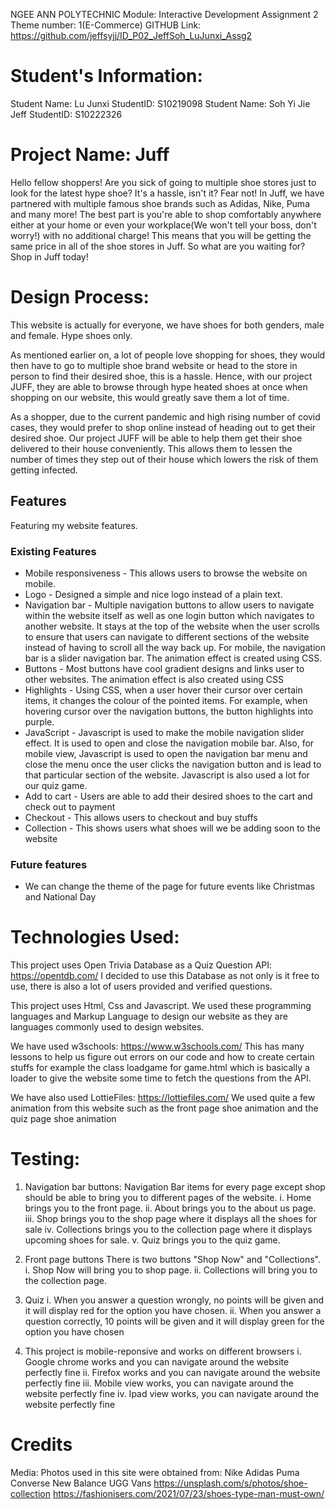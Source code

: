 NGEE ANN POLYTECHNIC
Module: Interactive Development
Assignment 2
Theme number: 1(E-Commerce)
GITHUB Link: https://github.com/jeffsyjj/ID_P02_JeffSoh_LuJunxi_Assg2


# Student's Information:
Student Name: Lu Junxi
StudentID: S10219098
Student Name: Soh Yi Jie Jeff
StudentID: S10222326

# Project Name: Juff
Hello fellow shoppers! Are you sick of going to multiple shoe stores just to look for the latest hype shoe?
It's a hassle, isn't it? Fear not! In Juff, we have partnered with multiple famous shoe brands such as
Adidas, Nike, Puma and many more! The best part is you're able to shop comfortably anywhere either at
your home or even your workplace(We won't tell your boss, don't worry!) with no additional charge! This
means that you will be getting the same price in all of the shoe stores in Juff. So what are you
waiting for? Shop in Juff today!

# Design Process:
This website is actually for everyone, we have shoes for both genders, male and female. Hype shoes only.

As mentioned earlier on, a lot of people love shopping for shoes, they would then have to go to multiple
shoe brand website or head to the store in person to find their desired shoe, this is a hassle.
Hence, with our project JUFF, they are able to browse through hype heated shoes at once when shopping on
our website, this would greatly save them a lot of time.

As a shopper, due to the current pandemic and high rising number of covid cases, they would prefer to
shop online instead of heading out to get their desired shoe. Our project JUFF will be able to help them get their shoe delivered to their house conveniently. This allows them to lessen the number of times they step out of their house which lowers the risk of them getting infected.

## Features
Featuring my website features.
### Existing Features
- Mobile responsiveness - This allows users to browse the website on mobile.
- Logo - Designed a simple and nice logo instead of a plain text.
- Navigation bar - Multiple navigation buttons to allow users to navigate within the website itself as well as one login button which navigates to another website. It stays at the top of the website when the user scrolls to ensure that users can navigate to different sections of the website instead of having to scroll all the way back up. For mobile, the navigation bar is a slider navigation bar. The animation effect is created using CSS.
- Buttons - Most buttons have cool gradient designs and links user to other websites. The animation effect is also created using CSS
- Highlights - Using CSS, when a user hover their cursor over certain items, it changes the colour of the pointed items. For example, when hovering cursor over the navigation buttons, the button highlights into purple.
- JavaScript - Javascript is used to make the mobile navigation slider effect. It is used to open and close the navigation mobile bar. Also, for mobile view, Javascript is used to open the navigation bar menu and close the menu once the user clicks the navigation button and is lead to that particular section of the website. Javascript is also used a lot for our quiz game.
- Add to cart - Users are able to add their desired shoes to the cart and check out to payment
- Checkout - This allows users to checkout and buy stuffs
- Collection - This shows users what shoes will we be adding soon to the website
### Future features
- We can change the theme of the page for future events like Christmas and National Day
# Technologies Used:
This project uses Open Trivia Database as a Quiz Question API: https://opentdb.com/
I decided to use this Database as not only is it free to use, there is also a lot of users provided and verified questions.

This project uses Html, Css and Javascript. We used these programming languages and Markup Language to design our website as they are languages commonly used to design websites.

We have used w3schools: https://www.w3schools.com/
This has many lessons to help us figure out errors on our code and how to create certain stuffs for example the class loadgame for game.html which is basically a loader to give the website some time to fetch the questions from the API.

We have also used LottieFiles: https://lottiefiles.com/
We used quite a few animation from this website such as the front page shoe animation and the quiz page shoe animation

# Testing:

1. Navigation bar buttons:
    Navigation Bar items for every page except shop should be able to bring you to different pages of the website.
    i. Home brings you to the front page.
    ii. About brings you to the about us page.
    iii. Shop brings you to the shop page where it displays all the shoes for sale
    iv. Collections brings you to the collection page where it displays upcoming shoes for sale.
    v. Quiz brings you to the quiz game.

2. Front page buttons
    There is two buttons "Shop Now" and "Collections".
    i. Shop Now will bring you to shop page.
    ii. Collections will bring you to the collection page.

3. Quiz
    i. When you answer a question wrongly, no points will be given and it will display red for the option you have chosen.
    ii. When you answer a question correctly, 10 points will be given and it will display green for the option you have chosen

4. This project is mobile-reponsive and works on different browsers
    i. Google chrome works and you can navigate around the website perfectly fine
    ii. Firefox works and you can navigate around the website perfectly fine
    iii. Mobile view works, you can navigate around the website perfectly fine
    iv. Ipad view works, you can navigate around the website perfectly fine

# Credits
Media:
    Photos used in this site were obtained from:
    Nike
    Adidas
    Puma
    Converse
    New Balance
    UGG
    Vans
    https://unsplash.com/s/photos/shoe-collection
    https://fashionisers.com/2021/07/23/shoes-type-man-must-own/





